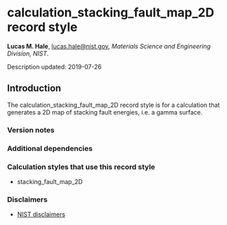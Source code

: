 # calculation_stacking_fault_map_2D record style

**Lucas M. Hale**, [lucas.hale@nist.gov](mailto:lucas.hale@nist.gov?Subject=ipr-demo), *Materials Science and Engineering Division, NIST*.

Description updated: 2019-07-26

## Introduction

The calculation_stacking_fault_map_2D record style is for a calculation that generates a 2D map of stacking fault energies, i.e. a gamma surface.

### Version notes

### Additional dependencies

### Calculation styles that use this record style

- stacking_fault_map_2D

### Disclaimers

- [NIST disclaimers](http://www.nist.gov/public_affairs/disclaimer.cfm)
